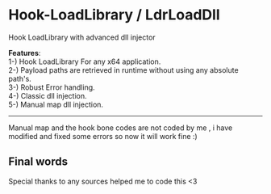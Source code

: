 # Hook-LoadLibrary / LdrLoadDll
Hook LoadLibrary with advanced dll injector

**Features**:    
1-) Hook LoadLibrary For any x64 application.  
2-) Payload paths are retrieved in runtime without using any absolute path's.  
3-) Robust Error handling.  
4-) Classic dll injection.  
5-) Manual map dll injection.
__ __
Manual map and the hook bone codes are not coded by me , i have modified and fixed some errors so now it will work fine :)


## Final words

Special thanks to any sources helped me to code this <3
